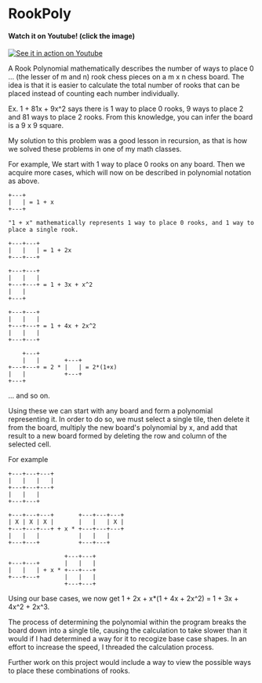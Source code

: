 RookPoly
========
#### Watch it on Youtube! (click the image)
[![See it in action on Youtube](http://img.youtube.com/vi/5HjWGSzAq4Q/0.jpg)](http://www.youtube.com/watch?v=5HjWGSzAq4Q)

A Rook Polynomial mathematically describes the number of ways to place 
0 ... (the lesser of m and n) rook chess pieces on a m x n chess board.
The idea is that it is easier to calculate the total number of rooks that
can be placed instead of counting each number individually.

Ex. 1 + 81x + 9x^2 says there is 1 way to place 0 rooks, 9 ways to place 2
and 81 ways to place 2 rooks. From this knowledge, you can infer the board 
is a 9 x 9 square. 

My solution to this problem was a good lesson in recursion, as that is how 
we solved these problems in one of my math classes. 

For example, 
We start with 1 way to place 0 rooks on any board.
Then we acquire more cases, which will now on be described in polynomial notation as above. 
```
+---+
|   | = 1 + x 
+---+

"1 + x" mathematically represents 1 way to place 0 rooks, and 1 way to place a single rook.  

+---+---+
|   |   | = 1 + 2x
+---+---+

+---+---+
|   |   |
+---+---+ = 1 + 3x + x^2
|   |
+---+

+---+---+
|   |   |
+---+---+ = 1 + 4x + 2x^2
|   |   |
+---+---+

    +---+
    |   |       +---+
+---+---+ = 2 * |   | = 2*(1+x)
|   |           +---+
+---+
```
... and so on. 

Using these we can start with any board and form a polynomial representing it. 
In order to do so, we must select a single tile, then delete it from the board, multiply the new board's 
polynomial by x, and add that result to a new board formed by deleting the row and column of the selected
cell. 

For example
```
+---+---+---+
|   |   |   |
+---+---+---+
|   |   |
+---+---+

+---+---+---+       +---+---+---+
| X | X | X |       |   |   | X |
+---+---+---+ + x * +---+---+---+
|   |   |           |   |   |
+---+---+           +---+---+

                +---+---+
+---+---+       |   |   |
|   |   | + x * +---+---+
+---+---+       |   |   |
                +---+---+
```
Using our base cases, we now get 1 + 2x + x*(1 + 4x + 2x^2) = 1 + 3x + 4x^2 + 2x^3. 

The process of determining the polynomial within the program breaks the board down into a single tile, 
causing the calculation to take slower than it would if I had determined a way for it to recogize base 
case shapes. In an effort to increase the speed, I threaded the calculation process. 

Further work on this project would include a way to view the possible ways to place these combinations of rooks. 
